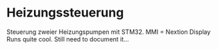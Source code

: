 # Heizungssteuerung
Steuerung zweier Heizungspumpen mit STM32. MMI = Nextion Display
Runs quite cool. Still need to document it...
